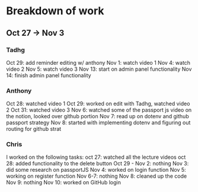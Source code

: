 # Breakdown of work

## Oct 27 -> Nov 3

### Tadhg

Oct 29: add reminder editing w/ anthony 
Nov 1: watch video 1 
Nov 4: watch video 2 
Nov 5: watch video 3 
Nov 13: start on admin panel functionality
Nov 14: finish admin panel functionality

### Anthony

Oct 28: watched video 1 
Oct 29: worked on edit with Tadhg, watched video 2 
Oct 31: watched video 3 Nov 6: watched some
of the passport js video on the notion, looked over github portion
Nov 7: read up on dotenv and github passport strategy
Nov 8: started with implementing dotenv and figuring out routing for github strat

### Chris

I worked on the following tasks:
oct 27: watched all the lecture videos 
oct 28: added functionality to the delete button 
Oct 29 - Nov 2: nothing 
Nov 3: did some research on passportJS 
Nov 4: worked on login function 
Nov 5: working on register function 
Nov 6-7: nothing 
Nov 8: cleaned up the code 
Nov 9: nothing
Nov 10: worked on GitHub login
